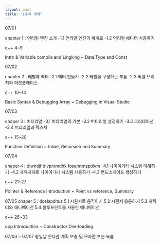 ```yaml
---
layout: post
title: "1주차 계획"
---
```

07/01

chapter 1 : 언리얼 엔진 소개
-1.1 언리얼 엔진의 세계로
-1.2 언리얼 에디터 사용하기

c++ 4~9

Intro & Variable
compile and Lingking ~ Data Type and Const

07/02

chapter 2 : 레벨과 엑터
-2.1 액터 만들기
-2.2 레벨을 구성하는 부품
-2.3 퀵셀 브리지와 마켓플레이스

c++ 10~14

Basic Syntax & Debugging
Array ~ Debugging in Visual Studio

07/03

chaper 3 : 머티리얼
-3.1 머티리얼의 기본
-3.2 머티리얼 설정하기
-3.3 그러데이션
-3.4 머티리얼과 텍스쳐

c++ 15~20

Function
Definition ~ Inline, Recursion and Summary

07/04

chaper 4 : qlwndjf dlvprxmdhk fosemtmzpdlvm
-4.1 나이아가라 시스템 이해하기
-4.2 자유자재로 나이아가라 시스템 사용하기
-4.3 랜드스케이프 생성하기

c++ 21~27

Pointer & Reference
Introduction ~ Point vs reference, Summary

07/05
chaper 5 : doslapdltus
5.1 시퀀서로 움직이기
5.2 시퀀서 응용하기
5.3 캐릭터와 애니메이션
5.4 블루프린트를 사용한 애니메이션

c++ 28~33

oop
Introduction ~ Constructor Overloading


07/06 ~ 07/07
평일날 못다한 계획 보충 및 모자란 부분 복습
